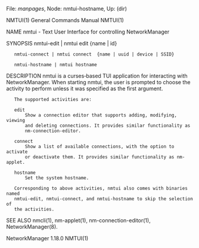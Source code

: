 File: *manpages*,  Node: nmtui-hostname,  Up: (dir)

NMTUI(1)                    General Commands Manual                   NMTUI(1)



NAME
       nmtui - Text User Interface for controlling NetworkManager

SYNOPSIS
       nmtui-edit | nmtui edit  {name | id}

       nmtui-connect | nmtui connect  {name | uuid | device | SSID}

       nmtui-hostname | nmtui hostname

DESCRIPTION
       nmtui is a curses‐based TUI application for interacting with
       NetworkManager. When starting nmtui, the user is prompted to choose the
       activity to perform unless it was specified as the first argument.

       The supported activities are:

       edit
           Show a connection editor that supports adding, modifying, viewing
           and deleting connections. It provides similar functionality as
           nm-connection-editor.

       connect
           Show a list of available connections, with the option to activate
           or deactivate them. It provides similar functionality as nm-applet.

       hostname
           Set the system hostname.

       Corresponding to above activities, nmtui also comes with binaries named
       nmtui-edit, nmtui-connect, and nmtui-hostname to skip the selection of
       the activities.

SEE ALSO
       nmcli(1), nm-applet(1), nm-connection-editor(1), NetworkManager(8).



NetworkManager 1.18.0                                                 NMTUI(1)
